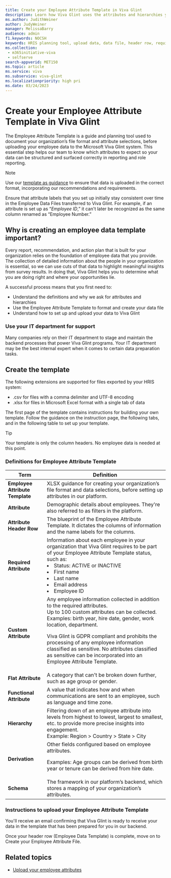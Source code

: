 ```yaml
---
title: Create your Employee Attribute Template in Viva Glint
description: Learn how Viva Glint uses the attributes and hierarchies you provide about the people in your organization to surface meaningful and actionable insights. The template is the row of column headers; all the data you will provide.
ms.author: JudithWeiner
author: JudyWeiner
manager: MelissaBarry
audience: admin
f1.keywords: NOCSH
keywords: HRIS planning tool, upload data, data file, header row, required attributes, custom attributes
ms.collection: 
 - m365initiative-viva
 - selfserve
search-appverid: MET150
ms.topic: article
ms.service: viva
ms.subservice: viva-glint
ms.localizationpriority: high pri
ms.date: 03/24/2023
---
```


# Create your Employee Attribute Template in Viva Glint

The Employee Attribute Template is a guide and planning tool used to document your organization’s file format and attribute selections, before uploading your employee data to the Microsoft Viva Glint system. This essential step helps our team to know which attributes to expect so your data can be structured and surfaced correctly in reporting and role reporting.

>[!NOTE]
>Use our [template as guidance](https://www.microsoft.com/en-us/download/details.aspx?id=105533) to ensure that data is uploaded in the correct format, incorporating our recommendations and requirements.

Ensure that attribute labels that you set up initially stay consistent over time in the Employee Data Files transferred to Viva Glint. For example, if an attribute is set up as “*Employee ID*,” it can't later be recognized as the same column renamed as “Employee Number.”

## Why is creating an employee data template important? 

Every report, recommendation, and action plan that is built for your organization relies on the foundation of employee data that you provide. The collection of detailed information about the people in your organization is essential, so we can use cuts of that data to highlight meaningful insights from survey results. In doing that, Viva Glint helps you to determine what you are doing right and where your opportunities lie.

A successful process means that you first need to: 

- Understand the definitions and why we ask for attributes and hierarchies
- Use the Employee Attribute Template to format and create your data file
- Understand how to set up and upload your data to Viva Glint

### Use your IT department for support

Many companies rely on their IT department to stage and maintain the backend processes that power Viva Glint programs. Your IT department may be the best internal expert when it comes to certain data preparation tasks.

## Create the template

The following extensions are supported for files exported by your HRIS system:

- .csv for files with a comma delimiter and UTF-8 encoding
- .xlsx for files in Microsoft Excel format with a single tab of data

The first page of the template contains instructions for building your own template. Follow the guidance on the instruction page, the following tabs, and in the following table  to set up your template.

>[!TIP]
>Your template is only the column headers. No employee data is needed at this point.

### Definitions for Employee Attribute Template

| **Term** | **Definition** |
|---|---|
| **Employee Attribute Template** | XLSX guidance for creating your organization’s file format and data selections, before setting up attributes in our platform. |
| **Attribute** | Demographic details about employees. They're also referred to as filters in the platform. |
| **Attribute Header Row** | The blueprint of the Employee Attribute Template. It dictates the columns of information and the name labels for the columns. |
| **Required Attribute** | Information about each employee in your organization that Viva Glint requires to be part of your Employee Attribute Template status, such as:<li>Status: ACTIVE or INACTIVE <li>First name <li>Last name <li>Email address <li>Employee ID |
| **Custom Attribute** | Any employee information collected in addition to the required attributes. <br>Up to 100 custom attributes can be collected. Examples: birth year, hire date, gender, work location, department. <br><p>Viva Glint is GDPR compliant and prohibits the processing of any employee information classified as sensitive. No attributes classified as sensitive can be incorporated into an Employee Attribute Template. |
| **Flat Attribute** | A category that can't be broken down further, such as age group or gender. |
| **Functional Attribute** | A value that indicates how and when communications are sent to an employee, such as language and time zone. |
| **Hierarchy** | Filtering down of an employee attribute into levels from highest to lowest, largest to smallest, etc. to provide more precise insights into engagement.  <br>Example: Region > Country > State > City |
| **Derivation** | Other fields configured based on employee attributes. <p>Examples: Age groups can be derived from birth year or tenure can be derived from hire date. |
| **Schema** | The framework in our platform’s backend, which stores a mapping of your organization’s attributes. |

### Instructions to upload your Employee Attribute Template

You'll receive an email confirming that Viva Glint is ready to receive your data in the template that has been prepared for you in our backend.

Once your header row (Employee Data Template) is complete, move on to Create your Employee Attribute File.

## Related topics

- [Upload your employee attributes](upload-employee-attributes.md)
